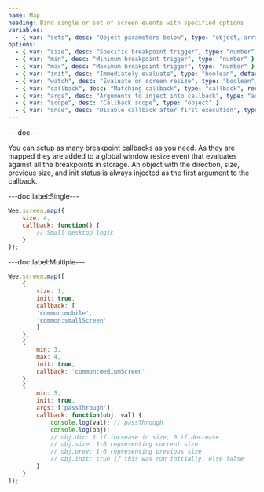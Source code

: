 ```yaml
---
name: Map
heading: Bind single or set of screen events with specified options
variables:
  - { var: "sets", desc: "Object parameters below", type: "object, array" }
options:
  - { var: "size", desc: "Specific breakpoint trigger", type: "number" }
  - { var: "min", desc: "Minimum breakpoint trigger", type: "number" }
  - { var: "max", desc: "Maximum breakpoint trigger", type: "number" }
  - { var: "init", desc: "Immediately evaluate", type: "boolean", default: "true", req: true }
  - { var: "watch", desc: "Evaluate on screen resize", type: "boolean", default: "true", req: true }
  - { var: "callback", desc: "Matching callback", type: "callback", req: true }
  - { var: "args", desc: "Arguments to inject into callback", type: "array" }
  - { var: "scope", desc: "Callback scope", type: "object" }
  - { var: "once", desc: "Disable callback after first execution", type: "boolean" }
---
```


---doc---

You can setup as many breakpoint callbacks as you need. As they are mapped they are added to a global window resize event that evaluates against all the breakpoints in storage. An object with the direction, size, previous size, and init status is always injected as the first argument to the callback.

---doc|label:Single---

```javascript
Wee.screen.map({
	size: 4,
	callback: function() {
		// Small desktop logic
	}
});
```

---doc|label:Multiple---

```javascript
Wee.screen.map([
	{
		size: 1,
		init: true,
		callback: [
		'common:mobile',
		'common:smallScreen'
		]
	},
	{
		min: 3,
		max: 4,
		init: true,
		callback: 'common:mediumScreen'
	},
	{
		min: 5,
		init: true,
		args: ['passThrough'],
		callback: function(obj, val) {
			console.log(val); // passThrough
			console.log(obj);
			// obj.dir: 1 if increase in size, 0 if decrease
			// obj.size: 1-6 representing current size
			// obj.prev: 1-6 representing previous size
			// obj.init: true if this was run initially, else false
		}
	}
]);
```
